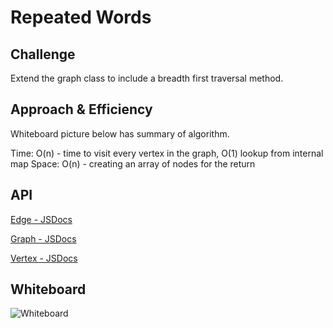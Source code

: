 # Repeated Words

## Challenge
Extend the graph class to include a breadth first traversal method.

## Approach & Efficiency
Whiteboard picture below has summary of algorithm.

Time: O(n) - time to visit every vertex in the graph, O(1) lookup from internal map
Space: O(n) - creating an array of nodes for the return

## API
[Edge - JSDocs](https://annethor.github.io/data-structures-and-algorithms/out/edge.js.html)

[Graph - JSDocs](https://annethor.github.io/data-structures-and-algorithms/out/graph.js.html)

[Vertex - JSDocs](https://annethor.github.io/data-structures-and-algorithms/out/vertex.js.html)

## Whiteboard

![Whiteboard](/bfGraph.png)
